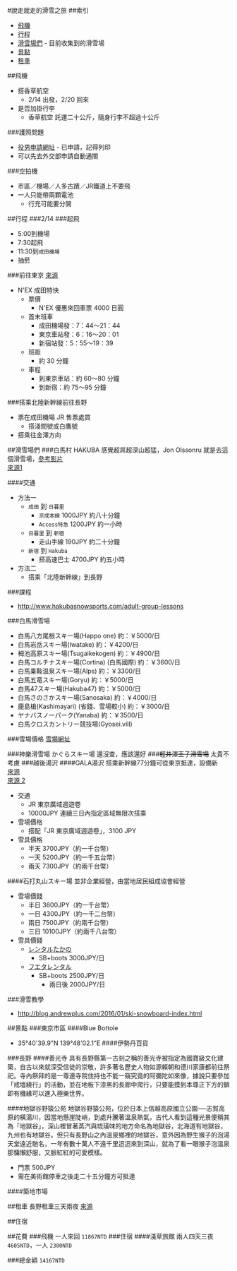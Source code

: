 #說走就走的滑雪之旅
##索引
* [飛機](#飛機)
* [行程](#行程)
* [滑雪場們](#滑雪場們) - 目前收集到的滑雪場
* [景點](#景點)
* [租車](#租車)

##飛機
* 搭香草航空
	* 2/14 出發，2/20 回來
* 是否加掛行李
	* 香草航空 託運二十公斤，隨身行李不超過十公斤

###護照問題
* [役男申請網址](https://niioa.immigration.gov.tw/NIA_OnlineApply_inter/soldierApply/soldierApplyForm.action) -  已申請，記得列印
* 可以先去外交部申請自動通關

###空拍機
* 市區／機場／人多古蹟／JR鐵道上不要飛
* 一人只能帶兩顆電池
	* 行充可能要分開

##行程
###2/14
###起飛
* 5:00到機場
* 7:30起飛
* 11:30到`成田機場`
* 抽菸

###前往東京
[來源](http://lazyjapan.com/regions/tokyo/transport/airport/narita/access.html#nex-t3)

* N'EX 成田特快
	* 票價
		* N'EX 優惠來回車票 4000 日圓
	* 首末班車
		* 成田機場發：7：44～21：44
		* 東京車站發：6：16～20：01
		* 新宿站發：5：55～19：39
	* 班距
		* 約 30 分鐘
	* 車程
		* 到東京車站：約 60～80 分鐘
		* 到新宿：約 75～95 分鐘

###搭乘北陸新幹線前往長野
* 票在成田機場 JR 售票處買
	* 搭淺間號或白鷹號
* 搭乘往金澤方向

##滑雪場們
###白馬村 HAKUBA
感覺超屌超深山超猛，Jon Olssonru 就是去這個滑雪場，[參考影片](https://youtu.be/_Ahp2IAeYR4)  
[來源1](http://jeterchen-snowbackpacker.blogspot.tw/2015/06/hakuba.html)  

####交通
* 方法一
	* `成田` 到 `日暮里`
		* `京成本線` 1000JPY 約八十分鐘
		* `Access特急` 1200JPY 約一小時
	* `日暮里` 到 `新宿`
		* 走山手線 190JPY 約二十分鐘
	* `新宿` 到 `Hakuba`
		* 搭高速巴士 4700JPY 約五小時
* 方法二
	* 搭乘「北陸新幹線」到長野

###課程
* http://www.hakubasnowsports.com/adult-group-lessons


###白馬滑雪場

* 白馬八方尾根スキー場(Happo one) 約：￥5000/日
* 白馬岩岳スキー場(Iwatake) 約：￥4200/日
* 栂池高原スキー場(Tsugaikekogen) 約：￥4900/日
* 白馬コルチナスキー場(Cortina) (白馬國際) 約：￥3600/日
* 白馬乗鞍温泉スキー場(Alps) 約：￥3300/日
* 白馬五竜スキー場(Goryu) 約：￥5000/日
* 白馬47スキー場(Hakuba47) 約：￥5000/日
* 白馬さのさかスキー場(Sanosaka) 約：￥4000/日
* 鹿島槍(Kashimayari) (省錢、雪場較小) 約：￥3000/日
* ヤナバスノーパーク(Yanaba) 約：￥3500/日
* 白馬クロスカントリー競技場(Gyosei.vill)

###雪場價格
[雪場網址](http://www.hakuba47.co.jp/)

	
###神樂滑雪場 かぐらスキー場
還沒查，應該還好
###<del>輕井澤王子滑雪場</del>
太貴不考慮
###越後湯沢
####GALA湯沢
搭乘新幹線77分鐘可從東京抵達，設備新  
[來源](http://blog.andrewplus.com/2014/01/gala-yuzawa-gala.html)  
[來源 2](http://kakakuksk.pixnet.net/blog/post/314434254)

* 交通
	* JR 東京廣域週遊卷
	* 10000JPY 連續三日內指定區域無限次搭乘
* 雪場價格
	* 搭配「JR 東京廣域週遊卷」，3100 JPY
* 雪具價格
	* 半天 3700JPY（約一千台幣）
	* 一天 5200JPY（約一千五台幣）
	* 兩天 7300JPY（約兩千台幣）

####石打丸山スキー場
並非企業經營，由當地居民組成協會經營

* 雪場價錢
	* 半日 3600JPY（約一千台幣）
	* 一日 4300JPY（約一千二台幣）
	* 兩日 7500JPY（約兩千台幣）
	* 三日 10100JPY（約兩千八台幣）
* 雪具價錢
	* [レンタルたかの](http://rentaltakano.wix.com/ishiuchi)
		* SB+boots  3000JPY/日
	* [フエタレンタル](http://2nd.geocities.jp/fueda_2000/index.html)
		* SB+boots 2500JPY/日
			* 兩日後 2000JPY/日

###滑雪教學
* http://blog.andrewplus.com/2016/01/ski-snowboard-index.html

##景點
###東京市區
####Blue Bottole 
* 35°40'39.9"N 139°48'02.1”E
####伊勢丹百貨

###長野
####善光寺
具有長野縣第一古剎之稱的善光寺被指定為國寶級文化建築，自古以來就深受信徒的崇敬，許多著名歷史人物如源賴朝和德川家康都前往祭祀。寺內祭拜的是一尊連寺院住持也不能一窺究竟的阿彌陀如來像，據說只要參加「戒壇繞行」的活動，並在地板下漆黑的長廊中爬行，只要能摸到本尊正下方的鎖即有機緣可以進入極樂世界。

####地獄谷野猿公苑
地獄谷野猿公苑，位於日本上信越高原國立公園──志賀高原的橫湯川，因當地懸崖陡峭，到處升騰著溫泉熱氣，古代人看到這種光景便稱其為「地獄谷」，深山裡冒著蒸汽與琉璜味的地方命名為地獄谷，北海道有地獄谷，九州也有地獄谷。但只有長野山之內溫泉鄉裡的地獄谷，意外因為野生猴子的泡湯天堂遠近馳名，一年有數十萬人不遠千里迢迢來到深山，就為了看一眼猴子泡溫泉那慵懶舒服，又臉紅紅的可愛模樣。

* 門票 500JPY
* 需在美術館停車之後走二十五分鐘方可抵達

####築地市場

##租車
長野租車三天兩夜 
[來源](http://kakakuksk.pixnet.net/blog/post/328920207)

##住宿

##花費
###飛機
一人來回 `11867NTD`
###住宿
####淺草旅館
兩人四天三夜 `4605NTD`，一人 `2300NTD`

###總金額
`14167NTD`